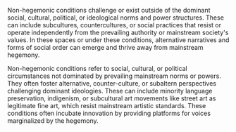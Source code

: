 Non-hegemonic conditions challenge or exist outside of the dominant social, cultural, political, or ideological norms and power structures. These can include subcultures, countercultures, or social practices that resist or operate independently from the prevailing authority or mainstream society's values. In these spaces or under these conditions, alternative narratives and forms of social order can emerge and thrive away from mainstream hegemony.

Non-hegemonic conditions refer to social, cultural, or political circumstances not dominated by prevailing mainstream norms or powers. They often foster alternative, counter-culture, or subaltern perspectives challenging dominant ideologies. These can include minority language preservation, indigenism, or subcultural art movements like street art as legitimate fine art, which resist mainstream artistic standards. These conditions often incubate innovation by providing platforms for voices marginalized by the hegemony.